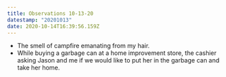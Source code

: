 ```yaml
---
title: Observations 10-13-20
datestamp: "20201013"
date: 2020-10-14T16:39:56.159Z
---
```

- The smell of campfire emanating from my hair.
- While buying a garbage can at a home improvement store, the cashier asking Jason and me if we would like to put her in the garbage can and take her home.